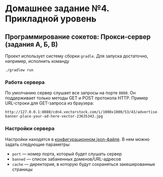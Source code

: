 # Домашнее задание №4. Прикладной уровень

## Программирование сокетов: Прокси-сервер (задания А, Б, В)

Проект использует систему сборки `gradle`.
Для запуска достаточно, например, исполнить команду
```
./gradlew run
```

### Работа сервера

По умолчанию сервер слушает все запросы на порте `8080`. Он поддерживает только методы GET и POST протокола HTTP. Пример URL-строки для GET-запроса из браузера:
```
http://127.0.0.1:8080/cdn4.vectorstock.com/i/1000x1000/53/43/advertise-banner-place-your-ad-here-vector-23635343.jpg
```

### Настройки сервера

Настройки находятся в [конфигурационном json-файле](src/main/resources/config.json). В нем можно задать следующие параметры:
* `port` — номер порта, который будет слушать сервер
* `banned` — список забаненных доменов/URL-адресов
* `cache` — директория, в которую будут сохраняться закешированные страницы
